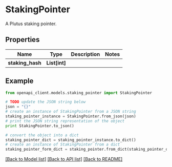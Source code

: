 # StakingPointer

A Plutus staking pointer.

## Properties
Name | Type | Description | Notes
------------ | ------------- | ------------- | -------------
**staking_hash** | **List[int]** |  | 

## Example

```python
from openapi_client.models.staking_pointer import StakingPointer

# TODO update the JSON string below
json = "{}"
# create an instance of StakingPointer from a JSON string
staking_pointer_instance = StakingPointer.from_json(json)
# print the JSON string representation of the object
print StakingPointer.to_json()

# convert the object into a dict
staking_pointer_dict = staking_pointer_instance.to_dict()
# create an instance of StakingPointer from a dict
staking_pointer_form_dict = staking_pointer.from_dict(staking_pointer_dict)
```
[[Back to Model list]](../README.md#documentation-for-models) [[Back to API list]](../README.md#documentation-for-api-endpoints) [[Back to README]](../README.md)


